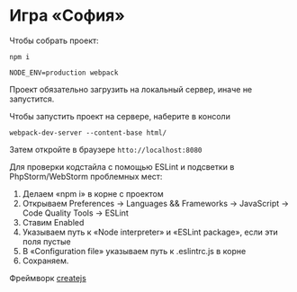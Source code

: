 # Игра «София»

Чтобы собрать проект:

`npm i`

`NODE_ENV=production webpack`

Проект обязательно загрузить на локальный сервер, иначе не запустится.

Чтобы запустить проект на сервере, наберите в консоли

`webpack-dev-server --content-base html/`

Затем откройте в браузере `htto://localhost:8080`

Для проверки кодстайла с помощью ESLint и подсветки в PhpStorm/WebStorm проблемных мест:
1. Делаем «npm i» в корне с проектом
2. Открываем Preferences -> Languages && Frameworks -> JavaScript -> Code Quality Tools -> ESLint
3. Ставим Enabled
4. Указываем путь к «Node interpreter» и «ESLint package», если эти поля пустые
5. В «Configuration file» указываем путь к .eslintrc.js в корне
6. Сохраняем.

Фреймворк [createjs](http://www.createjs.com/)